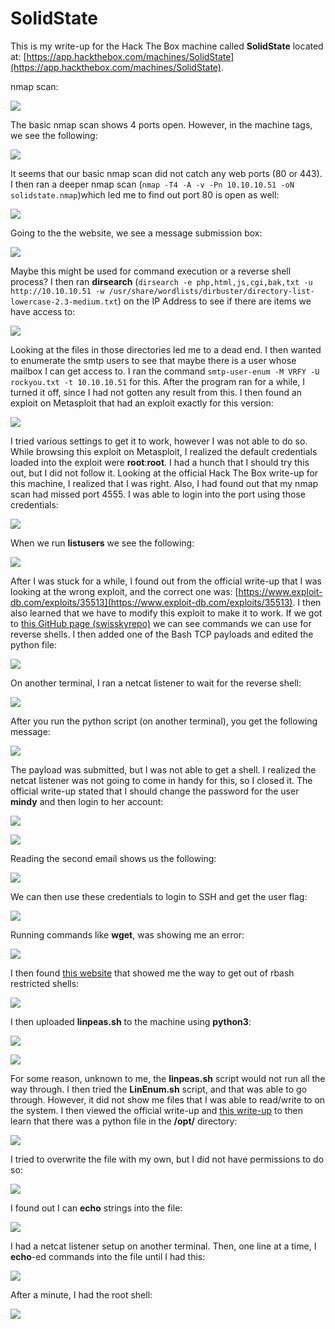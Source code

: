# SolidState

This is my write-up for the Hack The Box machine called **SolidState** located at: [https://app.hackthebox.com/machines/SolidState](https://app.hackthebox.com/machines/SolidState).

nmap scan:

![](<../../.gitbook/assets/image (357).png>)

The basic nmap scan shows 4 ports open. However, in the machine tags, we see the following:

![](<../../.gitbook/assets/image (336).png>)

It seems that our basic nmap scan did not catch any web ports (80 or 443). I then ran a deeper nmap scan (`nmap -T4 -A -v -Pn 10.10.10.51 -oN solidstate.nmap`)which led me to find out port 80 is open as well:

![](<../../.gitbook/assets/image (361).png>)

Going to the the website, we see a message submission box:

![](<../../.gitbook/assets/image (350).png>)

Maybe this might be used for command execution or a reverse shell process? I then ran **dirsearch** (`dirsearch -e php,html,js,cgi,bak,txt -u http://10.10.10.51 -w /usr/share/wordlists/dirbuster/directory-list-lowercase-2.3-medium.txt`) on the IP Address to see if there are items we have access to:

![](<../../.gitbook/assets/image (358).png>)

Looking at the files in those directories led me to a dead end. I then wanted to enumerate the smtp users to see that maybe there is a user whose mailbox I can get access to. I ran the command `smtp-user-enum -M VRFY -U rockyou.txt -t 10.10.10.51` for this. After the program ran for a while, I turned it off, since I had not gotten any result from this. I then found an exploit on Metasploit that had an exploit exactly for this version:

![](<../../.gitbook/assets/image (344).png>)

I tried various settings to get it to work, however I was not able to do so. While browsing this exploit on Metasploit, I realized the default credentials loaded into the exploit were **root**:**root**. I had a hunch that I should try this out, but I did not follow it. Looking at the official Hack The Box write-up for this machine, I realized that I was right. Also, I had found out that my nmap scan had missed port 4555. I was able to login into the port using those credentials:

![](<../../.gitbook/assets/image (354).png>)

When we run **listusers** we see the following:

![](<../../.gitbook/assets/image (362).png>)

After I was stuck for a while, I found out from the official write-up that I was looking at the wrong exploit, and the correct one was: [https://www.exploit-db.com/exploits/35513](https://www.exploit-db.com/exploits/35513). I then also learned that we have to modify this exploit to make it to work. If we got to [this GitHub page (swisskyrepo)](https://github.com/swisskyrepo/PayloadsAllTheThings/blob/master/Methodology%20and%20Resources/Reverse%20Shell%20Cheatsheet.md#bash-tcp) we can see commands we can use for reverse shells. I then added one of the Bash TCP payloads and edited the python file:

![](<../../.gitbook/assets/image (346).png>)

On another terminal, I ran a netcat listener to wait for the reverse shell:

![](<../../.gitbook/assets/image (342).png>)

After you run the python script (on another terminal), you get the following message:

![](<../../.gitbook/assets/image (338).png>)

The payload was submitted, but I was not able to get a shell. I realized the netcat listener was not going to come in handy for this, so I closed it. The official write-up stated that I should change the password for the user **mindy** and then login to her account:

![](<../../.gitbook/assets/image (340).png>)

![](<../../.gitbook/assets/image (343).png>)

Reading the second email shows us the following:

![](<../../.gitbook/assets/image (347).png>)

We can then use these credentials to login to SSH and get the user flag:

![](<../../.gitbook/assets/image (341).png>)

Running commands like **wget**, was showing me an error:

![](<../../.gitbook/assets/image (337).png>)

I then found [this website](https://www.hacknos.com/rbash-escape-rbash-restricted-shell-escape/) that showed me the way to get out of rbash restricted shells:

![](<../../.gitbook/assets/image (364).png>)

I then uploaded **linpeas.sh** to the machine using **python3**:

![](<../../.gitbook/assets/image (365).png>)

![](<../../.gitbook/assets/image (332).png>)

For some reason, unknown to me, the **linpeas.sh** script would not run all the way through. I then tried the **LinEnum.sh** script, and that was able to go through. However, it did not show me files that I was able to read/write to on the system. I then viewed the official write-up and [this write-up](https://0xdf.gitlab.io/2020/04/30/htb-solidstate.html) to then learn that there was a python file in the **/opt/** directory:

![](<../../.gitbook/assets/image (334).png>)

I tried to overwrite the file with my own, but I did not have permissions to do so:

![](<../../.gitbook/assets/image (363).png>)

I found out I can **echo** strings into the file:

![](<../../.gitbook/assets/image (359).png>)

I had a netcat listener setup on another terminal. Then, one line at a time, I **echo**-ed commands into the file until I had this:

![](<../../.gitbook/assets/image (360).png>)

After a minute, I had the root shell:

![](<../../.gitbook/assets/image (348).png>)
